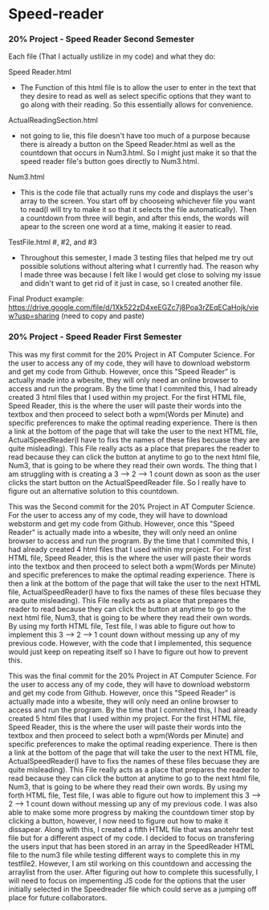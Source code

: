 # Speed-reader

### __20% Project - Speed Reader__ Second Semester

Each file (That I actually ustilize in my code) and what they do:

Speed Reader.html
*  The Function of this html file is to allow the user to enter in the text that they desire to read as well as select specific options that they want to go along with their reading. So this essentially allows for convenience.

ActualReadingSection.html
* not going to lie, this file doesn't have too much of a purpose because there is already a button on the Speed Reader.html as well as the countdown that occurs in Num3.html. So I might just make it so that the speed reader file's button goes directly to Num3.html.

Num3.html
* This is the code file that actually runs my code and displays the user's array to the screen. You start off by chooseing whichever file you want to read(I will try to make it so that it selects the file automatically). Then a countdown from three will begin, and after this ends, the words will apear to the screen one word at a time, making it easier to read.

TestFile.html #, #2, and #3
* Throughout this semester, I made 3 testing files that helped me try out possible solutions without altering what I currently had. The reason why I made three was because I felt like I would get close to solving my issue and didn't want to get rid of it just in case, so I created another file. 


Final Product example:
https://drive.google.com/file/d/1Xk522zD4xeEGZc7j8Poa3rZEqECaHojk/view?usp=sharing
(need to copy and paste)




### __20% Project - Speed Reader__ First Semester

This was my first commit for the 20% Project in AT Computer Science. For the user to access any of my code, they will have to download webstorm and get my code from Github. However, once this "Speed Reader" is actually made into a wbesite, they will only need an online browser to access and run the program. By the time that I commited this, I had already created 3 html files that I used within my project. For the first HTML file, Speed Reader, this is the where the user will paste their words into the textbox and then proceed to select both a wpm(Words per Minute) and specific preferences to make the optimal reading experience. There is then a link at the bottom of the page that will take the user to the next HTML file, ActualSpeedReader(I have to fixs the names of these files becuase they are quite misleading). This File really acts as a place that prepares the reader to read because they can click the button at anytime to go to the next html file, Num3, that is going to be where they read their own words. The thing that I am struggling with is creating a 3 --> 2 --> 1 count down as soon as the user clicks the start button on the ActualSpeedReader file. So I really have to figure out an alternative solution to this countdown.



This was the Second commit for the 20% Project in AT Computer Science. For the user to access any of my code, they will have to download webstorm and get my code from Github. However, once this "Speed Reader" is actually made into a wbesite, they will only need an online browser to access and run the program. By the time that I commited this, I had already created 4 html files that I used within my project. For the first HTML file, Speed Reader, this is the where the user will paste their words into the textbox and then proceed to select both a wpm(Words per Minute) and specific preferences to make the optimal reading experience. There is then a link at the bottom of the page that will take the user to the next HTML file, ActualSpeedReader(I have to fixs the names of these files becuase they are quite misleading). This File really acts as a place that prepares the reader to read because they can click the button at anytime to go to the next html file, Num3, that is going to be where they read their own words. By using my forth HTML file, Test file, I was able to figure out how to implement this 3 --> 2 --> 1 count down without messing up any of my previous code. However, with the code that I implemented, this sequence would just keep on repeating itself so I have to figure out how to prevent this. 


This was the final commit for the 20% Project in AT Computer Science. For the user to access any of my code, they will have to download webstorm and get my code from Github. However, once this "Speed Reader" is actually made into a wbesite, they will only need an online browser to access and run the program. By the time that I commited this, I had already created 5 html files that I used within my project. For the first HTML file, Speed Reader, this is the where the user will paste their words into the textbox and then proceed to select both a wpm(Words per Minute) and specific preferences to make the optimal reading experience. There is then a link at the bottom of the page that will take the user to the next HTML file, ActualSpeedReader(I have to fixs the names of these files becuase they are quite misleading). This File really acts as a place that prepares the reader to read because they can click the button at anytime to go to the next html file, Num3, that is going to be where they read their own words. By using my forth HTML file, Test file, I was able to figure out how to implement this 3 --> 2 --> 1 count down without messing up any of my previous code. I was also able to make some more progress by making the countdown timer stop by clicking a button, however, I now need to figure out how to make it dissapear. Along with this, I created a fifth HTML file that was anotehr test file but for a different aspect of my code. I decided to focus on transfering the users input that has been stored in an array in the SpeedReader HTML file to the num3 file while testing different ways to complete this in my testfile2. However, I am stil working on this countdown and accessing the arraylist from the user. After figuring out how to complete this sucessfully, I will need to focus on impementing JS code for the options that the user initially selected in the Speedreader file which could serve as a jumping off place for future collaborators.


